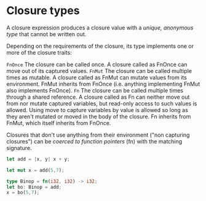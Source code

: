 # Closure types

A closure expression produces a closure value with a *unique, anonymous type* that cannot be written out.

Depending on the requirements of the closure, its type implements one or more of the closure traits:

`FnOnce`
The closure can be called once. A closure called as FnOnce can move out of its captured values.
`FnMut`
The closure can be called multiple times as mutable. A closure called as FnMut can mutate values from its environment. FnMut inherits from FnOnce (i.e. anything implementing FnMut also implements FnOnce).
`Fn`
The closure can be called multiple times through a shared reference. A closure called as Fn can neither move out from nor mutate captured variables, but read-only access to such values is allowed. Using move to capture variables by value is allowed so long as they aren't mutated or moved in the body of the closure. Fn inherits from FnMut, which itself inherits from FnOnce.


Closures that don't use anything from their environment ("non capturing closures") can be *coerced to function pointers* (fn) with the matching signature.

```rust
let add = |x, y| x + y;

let mut x = add(5,7);

type Binop = fn(i32, i32) -> i32;
let bo: Binop = add;
x = bo(5,7);
```
